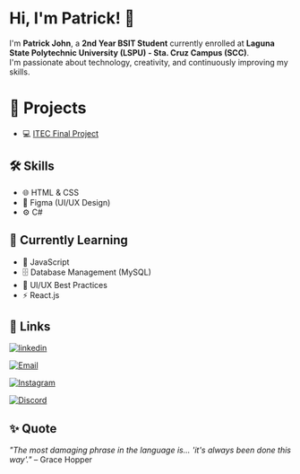 # Hi, I'm Patrick! 👋
  I'm **Patrick John**, a **2nd Year BSIT Student** currently enrolled at **Laguna State Polytechnic University (LSPU) - Sta. Cruz Campus (SCC)**.  
  I'm passionate about technology, creativity, and continuously improving my skills.  

# 📂 Projects
- 💻 [ITEC Final Project](https://github.com/ZieksQ/ITEC_FinalProject)  

## 🛠 Skills

- 🌐 HTML & CSS  
- 🎨 Figma (UI/UX Design)  
- ⚙️ C#
  
## 🌱 Currently Learning

- 📜 JavaScript  
- 🗄️ Database Management (MySQL)  
- 🎨 UI/UX Best Practices  
- ⚡ React.js

## 🔗 Links

[![linkedin](https://img.shields.io/badge/linkedin-0A66C2?style=for-the-badge&logo=linkedin&logoColor=white)](https://www.linkedin.com/in/goco-patrick-john-m-b736b8374/)

[![Email](https://img.shields.io/badge/Email-D14836?style=for-the-badge&logo=gmail&logoColor=white)](https://mail.google.com/mail/?view=cm&fs=1&to=goco.pj.bsinfotech@gmail.com)

[![Instagram](https://img.shields.io/badge/Instagram-E4405F?style=for-the-badge&logo=instagram&logoColor=white)](https://www.instagram.com/p__scorp/)

[![Discord](https://img.shields.io/badge/Discord-5865F2?style=for-the-badge&logo=discord&logoColor=white)](https://discord.com/users/zero_199x)

## ✨ Quote
*"The most damaging phrase in the language is... 'it's always been done this way'."* – Grace Hopper  
